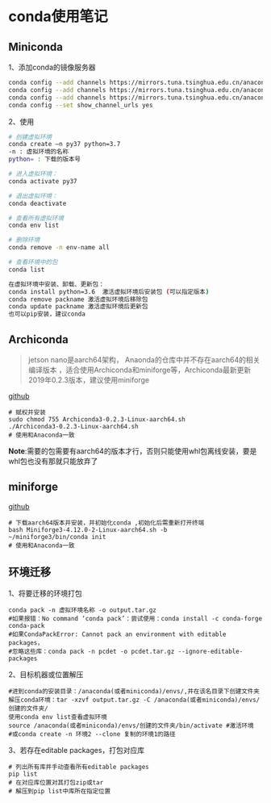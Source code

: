 # conda使用笔记

## Miniconda

1、添加conda的镜像服务器

```sh
conda config --add channels https://mirrors.tuna.tsinghua.edu.cn/anaconda/cloud/msys2/
conda config --add channels https://mirrors.tuna.tsinghua.edu.cn/anaconda/cloud/conda-forge/
conda config --add channels https://mirrors.tuna.tsinghua.edu.cn/anaconda/pkgs/free/
conda config --set show_channel_urls yes
```

2、使用

```sh
# 创建虚拟环境
conda create –n py37 python=3.7
-n : 虚拟环境的名称
python= : 下载的版本号

# 进入虚拟环境：
conda activate py37

# 退出虚拟环境：
conda deactivate

# 查看所有虚拟环境
conda env list

# 删除环境
conda remove -n env-name all

# 查看环境中的包
conda list

在虚拟环境中安装、卸载、更新包：
conda install python=3.6  激活虚拟环境后安装包 (可以指定版本)
conda remove packname 激活虚拟环境后移除包
conda update packname 激活虚拟环境后更新包
也可以pip安装，建议conda
```

## Archiconda

> jetson nano是aarch64架构， Anaonda的仓库中并不存在aarch64的相关编译版本 ，适合使用Archiconda和miniforge等，Archiconda最新更新2019年0.2.3版本，建议使用miniforge

[github](https://github.com/Archiconda/build-tools/releases) 

```docs
# 赋权并安装
sudo chmod 755 Archiconda3-0.2.3-Linux-aarch64.sh
./Archiconda3-0.2.3-Linux-aarch64.sh
# 使用和Anaconda一致
```

**Note**:需要的包需要有aarch64的版本才行，否则只能使用whl包离线安装，要是whl包也没有那就只能放弃了 

##  miniforge 

[github](https://github.com/conda-forge/miniforge)

```docs
# 下载aarch64版本并安装，并初始化conda ,初始化后需重新打开终端
bash Miniforge3-4.12.0-2-Linux-aarch64.sh -b
~/miniforge3/bin/conda init
# 使用和Anaconda一致
```

## 环境迁移

1、将要迁移的环境打包

```docs
conda pack -n 虚拟环境名称 -o output.tar.gz
#如果报错：No command ‘conda pack’：尝试使用：conda install -c conda-forge conda-pack
#如果CondaPackError: Cannot pack an environment with editable packages，
#忽略这些库：conda pack -n pcdet -o pcdet.tar.gz --ignore-editable-packages
```

2、目标机器或位置解压

```docs
#进到conda的安装目录：/anaconda(或者miniconda)/envs/,并在该名目录下创建文件夹
解压conda环境：tar -xzvf output.tar.gz -C /anaconda(或者miniconda)/envs/创建的文件夹/
使用conda env list查看虚拟环境
source /anaconda(或者miniconda)/envs/创建的文件夹/bin/activate #激活环境
#或conda create -n 环境2 --clone 复制的环境1的路径
```

3、若存在editable packages，打包对应库

```docs
# 列出所有库并手动查看所有editable packages
pip list
# 在对应库位置对其打包zip或tar
# 解压到pip list中库所在指定位置
```


